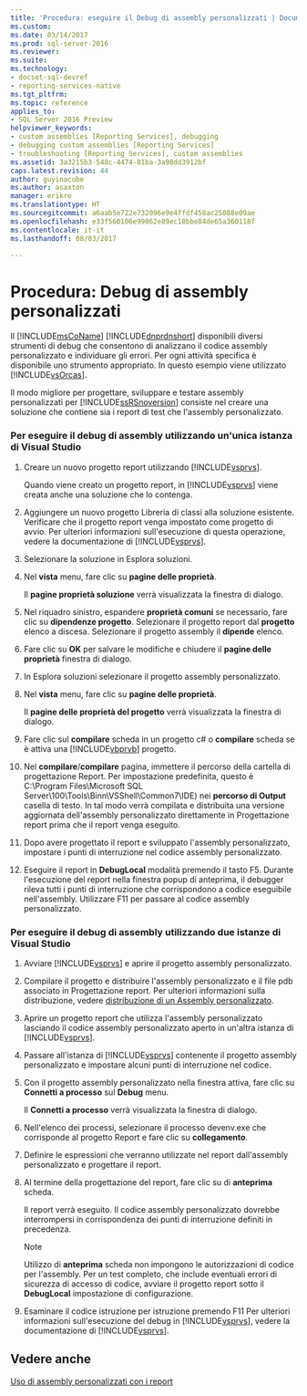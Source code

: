 ```yaml
---
title: 'Procedura: eseguire il Debug di assembly personalizzati | Documenti Microsoft'
ms.custom: 
ms.date: 03/14/2017
ms.prod: sql-server-2016
ms.reviewer: 
ms.suite: 
ms.technology:
- docset-sql-devref
- reporting-services-native
ms.tgt_pltfrm: 
ms.topic: reference
applies_to:
- SQL Server 2016 Preview
helpviewer_keywords:
- custom assemblies [Reporting Services], debugging
- debugging custom assemblies [Reporting Services]
- troubleshooting [Reporting Services], custom assemblies
ms.assetid: 3a3215b3-548c-4474-81ba-3a98dd3912bf
caps.latest.revision: 44
author: guyinacube
ms.author: asaxton
manager: erikre
ms.translationtype: HT
ms.sourcegitcommit: a6aab5e722e732096e9e4ffdf458ac25088e09ae
ms.openlocfilehash: e33f560106e99062e89ec10bbe84de65a360118f
ms.contentlocale: it-it
ms.lasthandoff: 08/03/2017

---
```

# <a name="how-to-debug-custom-assemblies"></a>Procedura: Debug di assembly personalizzati
  Il [!INCLUDE[msCoName](../../includes/msconame-md.md)] [!INCLUDE[dnprdnshort](../../includes/dnprdnshort-md.md)] disponibili diversi strumenti di debug che consentono di analizzano il codice assembly personalizzato e individuare gli errori. Per ogni attività specifica è disponibile uno strumento appropriato. In questo esempio viene utilizzato [!INCLUDE[vsOrcas](../../includes/vsorcas-md.md)].  
  
 Il modo migliore per progettare, sviluppare e testare assembly personalizzati per [!INCLUDE[ssRSnoversion](../../includes/ssrsnoversion-md.md)] consiste nel creare una soluzione che contiene sia i report di test che l'assembly personalizzato.  
  
### <a name="to-debug-assemblies-using-a-single-instance-of-visual-studio"></a>Per eseguire il debug di assembly utilizzando un'unica istanza di Visual Studio  
  
1.  Creare un nuovo progetto report utilizzando [!INCLUDE[vsprvs](../../includes/vsprvs-md.md)].  
  
     Quando viene creato un progetto report, in [!INCLUDE[vsprvs](../../includes/vsprvs-md.md)] viene creata anche una soluzione che lo contenga.  
  
2.  Aggiungere un nuovo progetto Libreria di classi alla soluzione esistente. Verificare che il progetto report venga impostato come progetto di avvio. Per ulteriori informazioni sull'esecuzione di questa operazione, vedere la documentazione di [!INCLUDE[vsprvs](../../includes/vsprvs-md.md)].  
  
3.  Selezionare la soluzione in Esplora soluzioni.  
  
4.  Nel **vista** menu, fare clic su **pagine delle proprietà**.  
  
     Il **pagine proprietà soluzione** verrà visualizzata la finestra di dialogo.  
  
5.  Nel riquadro sinistro, espandere **proprietà comuni** se necessario, fare clic su **dipendenze progetto**. Selezionare il progetto report dal **progetto** elenco a discesa. Selezionare il progetto assembly il **dipende** elenco.  
  
6.  Fare clic su **OK** per salvare le modifiche e chiudere il **pagine delle proprietà** finestra di dialogo.  
  
7.  In Esplora soluzioni selezionare il progetto assembly personalizzato.  
  
8.  Nel **vista** menu, fare clic su **pagine delle proprietà**.  
  
     Il **pagine delle proprietà del progetto** verrà visualizzata la finestra di dialogo.  
  
9. Fare clic sul **compilare** scheda in un progetto c# o **compilare** scheda se è attiva una [!INCLUDE[vbprvb](../../includes/vbprvb-md.md)] progetto.  
  
10. Nel **compilare**/**compilare** pagina, immettere il percorso della cartella di progettazione Report. Per impostazione predefinita, questo è C:\Program Files\Microsoft SQL Server\100\Tools\Binn\VSShell\Common7\IDE) nei **percorso di Output** casella di testo. In tal modo verrà compilata e distribuita una versione aggiornata dell'assembly personalizzato direttamente in Progettazione report prima che il report venga eseguito.  
  
11. Dopo avere progettato il report e sviluppato l'assembly personalizzato, impostare i punti di interruzione nel codice assembly personalizzato.  
  
12. Eseguire il report in **DebugLocal** modalità premendo il tasto F5. Durante l'esecuzione del report nella finestra popup di anteprima, il debugger rileva tutti i punti di interruzione che corrispondono a codice eseguibile nell'assembly. Utilizzare F11 per passare al codice assembly personalizzato.  
  
### <a name="to-debug-assemblies-using-two-instances-of-visual-studio"></a>Per eseguire il debug di assembly utilizzando due istanze di Visual Studio  
  
1.  Avviare [!INCLUDE[vsprvs](../../includes/vsprvs-md.md)] e aprire il progetto assembly personalizzato.  
  
2.  Compilare il progetto e distribuire l'assembly personalizzato e il file pdb associato in Progettazione report. Per ulteriori informazioni sulla distribuzione, vedere [distribuzione di un Assembly personalizzato](../../reporting-services/custom-assemblies/deploying-a-custom-assembly.md).  
  
3.  Aprire un progetto report che utilizza l'assembly personalizzato lasciando il codice assembly personalizzato aperto in un'altra istanza di [!INCLUDE[vsprvs](../../includes/vsprvs-md.md)].  
  
4.  Passare all'istanza di [!INCLUDE[vsprvs](../../includes/vsprvs-md.md)] contenente il progetto assembly personalizzato e impostare alcuni punti di interruzione nel codice.  
  
5.  Con il progetto assembly personalizzato nella finestra attiva, fare clic su **Connetti a processo** sul **Debug** menu.  
  
     Il **Connetti a processo** verrà visualizzata la finestra di dialogo.  
  
6.  Nell'elenco dei processi, selezionare il processo devenv.exe che corrisponde al progetto Report e fare clic su **collegamento**.  
  
7.  Definire le espressioni che verranno utilizzate nel report dall'assembly personalizzato e progettare il report.  
  
8.  Al termine della progettazione del report, fare clic su di **anteprima** scheda.  
  
     Il report verrà eseguito. Il codice assembly personalizzato dovrebbe interrompersi in corrispondenza dei punti di interruzione definiti in precedenza.  
  
    > [!NOTE]  
    >  Utilizzo di **anteprima** scheda non impongono le autorizzazioni di codice per l'assembly. Per un test completo, che include eventuali errori di sicurezza di accesso di codice, avviare il progetto report sotto il **DebugLocal** impostazione di configurazione.  
  
9. Esaminare il codice istruzione per istruzione premendo F11 Per ulteriori informazioni sull'esecuzione del debug in [!INCLUDE[vsprvs](../../includes/vsprvs-md.md)], vedere la documentazione di [!INCLUDE[vsprvs](../../includes/vsprvs-md.md)].  
  
## <a name="see-also"></a>Vedere anche  
 [Uso di assembly personalizzati con i report](../../reporting-services/custom-assemblies/using-custom-assemblies-with-reports.md)  
  
  
